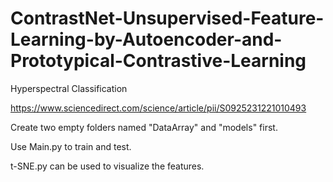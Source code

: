 # ContrastNet-Unsupervised-Feature-Learning-by-Autoencoder-and-Prototypical-Contrastive-Learning

Hyperspectral Classification

https://www.sciencedirect.com/science/article/pii/S0925231221010493

Create two empty folders named "DataArray" and "models" first.

Use Main.py to train and test.

t-SNE.py can be used to visualize the features.

